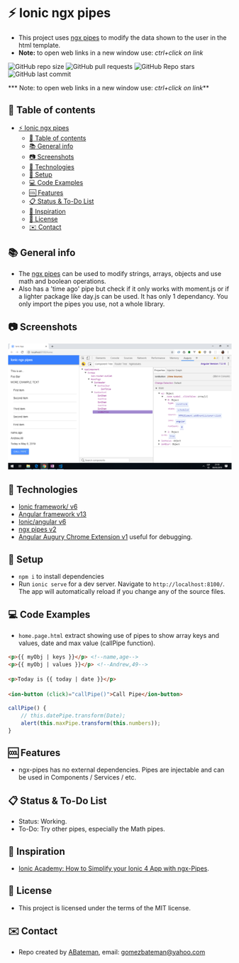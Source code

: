# :zap: Ionic ngx pipes

* This project uses [ngx pipes](https://www.npmjs.com/package/ngx-pipes) to modify the data shown to the user in the html template.
* **Note:** to open web links in a new window use: _ctrl+click on link_

![GitHub repo size](https://img.shields.io/github/repo-size/AndrewJBateman/ionic-ngx-pipes?style=plastic)
![GitHub pull requests](https://img.shields.io/github/issues-pr/AndrewJBateman/ionic-ngx-pipes?style=plastic)
![GitHub Repo stars](https://img.shields.io/github/stars/AndrewJBateman/ionic-ngx-pipes?style=plastic)
![GitHub last commit](https://img.shields.io/github/last-commit/AndrewJBateman/ionic-ngx-pipes?style=plastic)

*** Note: to open web links in a new window use: _ctrl+click on link_**

## :page_facing_up: Table of contents

* [:zap: Ionic ngx pipes](#zap-ionic-ngx-pipes)
  * [:page_facing_up: Table of contents](#page_facing_up-table-of-contents)
  * [:books: General info](#books-general-info)
  * [:camera: Screenshots](#camera-screenshots)
  * [:signal_strength: Technologies](#signal_strength-technologies)
  * [:floppy_disk: Setup](#floppy_disk-setup)
  * [:computer: Code Examples](#computer-code-examples)
  * [:cool: Features](#cool-features)
  * [:clipboard: Status & To-Do List](#clipboard-status--to-do-list)
  * [:clap: Inspiration](#clap-inspiration)
  * [:file_folder: License](#file_folder-license)
  * [:envelope: Contact](#envelope-contact)

## :books: General info

* The [ngx pipes](https://www.npmjs.com/package/ngx-pipes) can be used to modify strings, arrays, objects and use math and boolean operations.
* Also has a 'time ago' pipe but check if it only works with moment.js or if a lighter package like day.js can be used. It has only 1 dependancy. You only import the pipes you use, not a whole library.

## :camera: Screenshots

![Example screenshot](./img/ngx-pipes.png)

## :signal_strength: Technologies

* [Ionic framework/ v6](https://ionicframework.com/)
* [Angular framework v13](https://angular.io/)
* [Ionic/angular v6](https://www.npmjs.com/package/ionic-angular)
* [ngx pipes v2](https://www.npmjs.com/package/ngx-pipes)
* [Angular Augury Chrome Extension v1](https://augury.rangle.io/) useful for debugging.

## :floppy_disk: Setup

* `npm i` to install dependencies
* Run `ionic serve` for a dev server. Navigate to `http://localhost:8100/`. The app will automatically reload if you change any of the source files.

## :computer: Code Examples

* `home.page.html` extract showing use of pipes to show array keys and values, date and max value (callPipe function).

```html
<p>{{ myObj | keys }}</p> <!--name,age-->
<p>{{ myObj | values }}</p> <!--Andrew,49-->

<p>Today is {{ today | date }}</p>

<ion-button (click)="callPipe()">Call Pipe</ion-button>
```

```typescript
callPipe() {
    // this.datePipe.transform(Date);
    alert(this.maxPipe.transform(this.numbers));
}
```

## :cool: Features

* ngx-pipes has no external dependencies. Pipes are injectable and can be used in Components / Services / etc.

## :clipboard: Status & To-Do List

* Status: Working.
* To-Do: Try other pipes, especially the Math pipes.

## :clap: Inspiration

* [Ionic Academy: How to Simplify your Ionic 4 App with ngx-Pipes](https://www.youtube.com/watch?v=TaoO9-kkUDY).

## :file_folder: License

* This project is licensed under the terms of the MIT license.

## :envelope: Contact

* Repo created by [ABateman](https://github.com/AndrewJBateman), email: gomezbateman@yahoo.com
